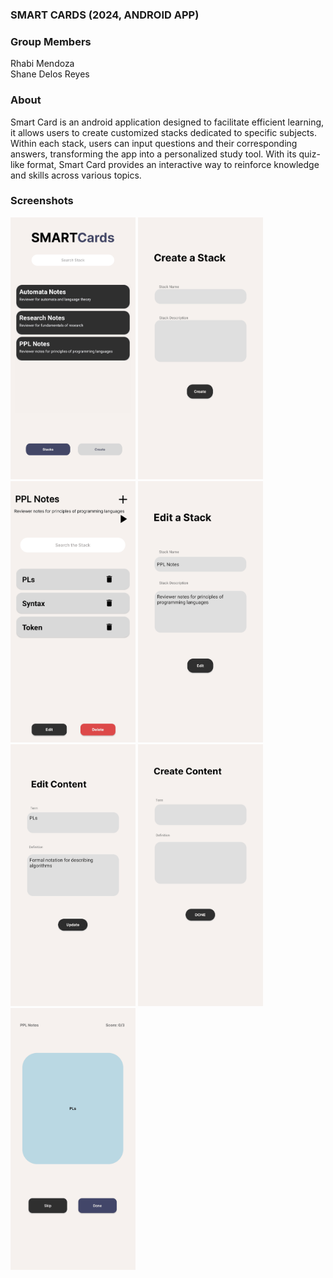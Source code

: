 ### SMART CARDS (2024, ANDROID APP)

### Group Members
Rhabi Mendoza <br>
Shane Delos Reyes <br>

### About
Smart Card is an android application designed to facilitate efficient learning, it allows users to create customized stacks dedicated to specific subjects. Within each stack, users can input questions and their corresponding answers, transforming the app into a personalized study tool. With its quiz-like format, Smart Card provides an interactive way to reinforce knowledge and skills across various topics.

### Screenshots
<div>
    <img src="/screenshots/1.png" alt="Screenshot 1" width="200">
    <img src="/screenshots/2.png" alt="Screenshot 2" width="200">
    <img src="/screenshots/3.png" alt="Screenshot 3" width="200">
    <img src="/screenshots/4.png" alt="Screenshot 4" width="200">
    <img src="/screenshots/5.png" alt="Screenshot 5" width="200">
    <img src="/screenshots/6.png" alt="Screenshot 6" width="200">
    <img src="/screenshots/7.png" alt="Screenshot 7" width="200">
</div>
